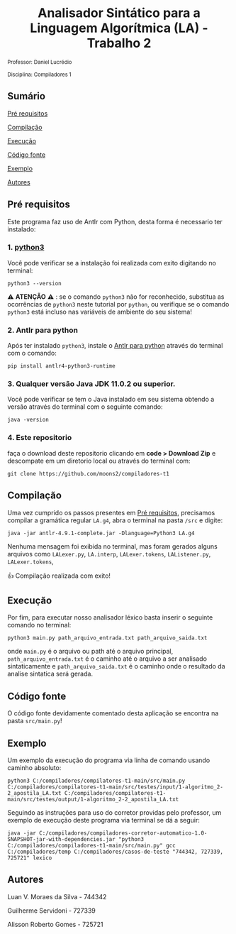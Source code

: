 <h1 align="center"> Analisador Sintático para a Linguagem Algorítmica (LA) - Trabalho 2</h1>

<small>Professor: Daniel Lucrédio</small>

<small>Disciplina: Compiladores 1</small>

## Sumário

[Pré requisitos](#pré-requisitos)

[Compilação](#compilação)

[Execução](#execução)

[Código fonte](#código-fonte)

[Exemplo](#exemplo)

[Autores](#autores)

## Pré requisitos

Este programa faz uso de Antlr com Python, desta forma é necessario ter instalado:

### 1. [python3](https://www.python.org/ftp/python/3.9.2/python-3.9.2-amd64.exe)

Você pode verificar se a instalação foi realizada com exito digitando no terminal:

```terminal
python3 --version
```

:warning: **ATENÇÃO** :warning: : se o comando `python3` não for reconhecido, substitua as ocorrências de `python3` neste tutorial por `python`, ou verifique se o comando `python3` está incluso nas variáveis de ambiente do seu sistema!

### 2. Antlr para python

Após ter instalado `python3`, instale o [Antlr para python](https://www.antlr.org/download.html) através do terminal com o comando:

```terminal
pip install antlr4-python3-runtime
```

### 3. Qualquer versão Java JDK 11.0.2 ou superior.

Você pode verificar se tem o Java instalado em seu sistema obtendo a versão através do terminal com o seguinte comando:

```terminal
java -version
```

### 4. Este repositorio

faça o download deste repositorio clicando em **code > Download Zip** e descompate em um diretorio local ou através do terminal com:

```terminal
git clone https://github.com/moons2/compiladores-t1
```

## Compilação

Uma vez cumprido os passos presentes em [Pré requisitos](#pré-requisitos), precisamos compilar a gramática regular `LA.g4`, abra o terminal na pasta `/src` e digite:

```terminal
java -jar antlr-4.9.1-complete.jar -Dlanguage=Python3 LA.g4
```

Nenhuma mensagem foi exibida no terminal, mas foram gerados alguns arquivos como `LALexer.py`, `LA.interp`, `LALexer.tokens`, `LAListener.py`, `LALexer.tokens`,

:+1: Compilação realizada com exito!

## Execução

Por fim, para executar nosso analisador léxico basta inserir o seguinte comando no terminal:

```terminal
python3 main.py path_arquivo_entrada.txt path_arquivo_saida.txt
```

onde `main.py` é o arquivo ou path até o arquivo principal, `path_arquivo_entrada.txt` é o caminho até o arquivo a ser analisado sintaticamente e `path_arquivo_saida.txt` é o caminho onde o resultado da analise sintatica será gerada.

## Código fonte

O código fonte devidamente comentado desta aplicação se encontra na pasta `src/main.py`!

## Exemplo

Um exemplo da execução do programa via linha de comando usando caminho absoluto:

```terminal
python3 C:/compiladores/compilatores-t1-main/src/main.py C:/compiladores/compilatores-t1-main/src/testes/input/1-algoritmo_2-2_apostila_LA.txt C:/compiladores/compilatores-t1-main/src/testes/output/1-algoritmo_2-2_apostila_LA.txt
```

Seguindo as instruções para uso do corretor providas pelo professor, um exemplo de execução deste programa via terminal se dá a seguir:

```terminal
java -jar C:/compiladores/compiladores-corretor-automatico-1.0-SNAPSHOT-jar-with-dependencies.jar "python3 C:/compiladores/compiladores-t1-main/src/main.py" gcc C:/compiladores/temp C:/compiladores/casos-de-teste "744342, 727339, 725721" lexico
```

## Autores

Luan V. Moraes da Silva - 744342

Guilherme Servidoni - 727339

Alisson Roberto Gomes - 725721
